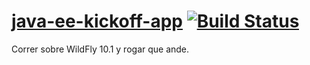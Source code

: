 [java-ee-kickoff-app](http://javaeekickoff.omnifaces.org/) [![Build Status](https://travis-ci.org/jokerwin/Compre-Nacional.svg?branch=master)](https://travis-ci.org/jokerwin/Compre-Nacional)
===================

Correr sobre WildFly 10.1 y rogar que ande.
